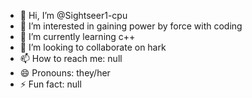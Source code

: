 - 👋 Hi, I’m @Sightseer1-cpu
- 👀 I’m interested in gaining power by force with coding
- 🌱 I’m currently learning c++
- 💞️ I’m looking to collaborate on hark
- 📫 How to reach me: null
- 😄 Pronouns: they/her
- ⚡ Fun fact: null

<!---
Sightseer1-cpu/Sightseer1-cpu is a ✨ special ✨ repository because its `README.md` (this file) appears on your GitHub profile.
You can click the Preview link to take a look at your changes.
--->
